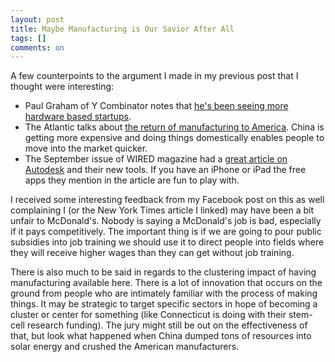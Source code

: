 ```yaml
---
layout: post
title: Maybe Manufacturing is Our Savior After All
tags: []
comments: on
---
```

A few counterpoints to the argument I made in my previous post that I thought were interesting:
<ul>
	<li>Paul Graham of Y Combinator notes that <a href="http://www.paulgraham.com/hw.html">he's been seeing more hardware based startups</a>.</li>
	<li>The Atlantic talks about <a href="http://m.theatlantic.com/magazine/archive/2012/12/mr-china-comes-to-america/309160/">the return of manufacturing to America</a>. China is getting more expensive and doing things domestically enables people to move into the market quicker.</li>
	<li>The September issue of WIRED magazine had a <a href="http://www.wired.com/business/2012/09/ff-autodesk-and-the-big-make/">great article on Autodesk</a> and their new tools. If you have an iPhone or iPad the free apps they mention in the article are fun to play with.</li>
</ul>
I received some interesting feedback from my Facebook post on this as well complaining I (or the New York Times article I linked) may have been a bit unfair to McDonald's. Nobody is saying a McDonald's job is bad, especially if it pays competitively. The important thing is if we are going to pour public subsidies into job training we should use it to direct people into fields where they will receive higher wages than they can get without job training.

There is also much to be said in regards to the clustering impact of having manufacturing available here. There is a lot of innovation that occurs on the ground from people who are intimately familiar with the process of making things. It may be strategic to target specific sectors in hope of becoming a cluster or center for something (like Connecticut is doing with their stem-cell research funding). The jury might still be out on the effectiveness of that, but look what happened when China dumped tons of resources into solar energy and crushed the American manufacturers.
